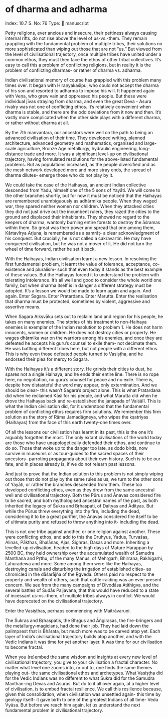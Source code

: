 # of dharma and adharma

Index: 10.7
S. No: 76
Type: 📑 manuscript

Petty religions, ever anxious and insecure, their pettiness always causing internal rifts, do not rise above the level of us-vs.-them. They remain grappling with the fundamental problem of multiple tribes, their solutions no more sophisticated than wiping out those that are not “us.” But viewed from the level of civilisational trajectory, once multiple tribes have united under a common ethos, they must then face the ethos of other tribal collectives. It’s easy to call this a problem of conflicting religions, but in reality it is the problem of conflicting dharmas- or rather of dharma vs. adharma.

Indian civilisational memory of course has grappled with this problem many times over. It began with Hiraṇyakaśipu, who could not accept the dharma of his son and resorted to adharma to impose his will. It happened again with Veṇa, who grew vain and oppressed his people. But these were individual jīvas straying from dharma, and even the great Deva - Asura rivalry was not one of conflicting ethos. It’s relatively convenient when dharma is stable, and there are the odd deviations from it now and then. It’s vastly more complicated when the other side plays with a different dharma, or rather without dharma at all.

By the 7th manvantara, our ancestors were well on the path to being an advanced civilisation of their time. They developed writing, planned architecture, advanced geometry and mathematics, organised and large-scale agriculture, Bronze Age metallurgy, hydraulic engineering, long-distance trade and more. It was a significant level-up on civilisational trajectory, having formulated resolutions for the above-listed fundamental problems. But as populations increased, as the people diversified and as the mesh network developed more and more stray ends, the spread of dharma dilutes- emerge those who do not play by it.

We could take the case of the Haihayas, an ancient Indian collective descended from Yadu, himself one of the 5 sons of Yayāti. We will come to the other branches shortly, but for now it must be noticed that the Haihayas are remembered unambiguously as adhārmika people. When they waged war, they spared neither women nor children. When they attacked cities they did not just drive out the incumbent rulers, they razed the cities to the ground and displaced their inhabitants. They showed no regard to the keepers of dharma, wantonly burning entire forests to destroy the āśramas within them. So great was their power and spread that one among them, Kārtavīrya Arjuna, is remembered as a samrāṭ- a clear acknowledgment of his conquest. But crucially, he is not called a cakravartin. He may have conquered civilisation, but he was not a mover of it. He did not turn the wheel of time forward, rather he set it back.

With the Haihayas, Indian civilisation learnt a new lesson. In resolving the first fundamental problem, it learnt the value of tolerance, acceptance, co-existence and pluralism- such that even today it stands as the best example of these values. But the Haihayas forced it to understand the problem with tolerating intolerance. It’s all well and good to consider the whole world one family, but when dharma itself is in danger a different strategy must be adopted. It’s a lesson we would be made to learn again and again. And again. Enter Sagara. Enter Pratardana. Enter Marutta. Enter the realisation that dharma must be protected, sometimes by violent, aggressive and assertive means.

When Sagara Aikṣvāku sets out to reclaim land and region for his people, he takes on many enemies. The stories of his treatment to non-Haihaya enemies is exemplar of the Indian resolution to problem 1. He does not harm innocents, women or children. He does not destroy cities or property. He wages dhārmika war on the warriors among his enemies, and once they are defeated he accepts his guru’s counsel to exile them- not decimate them. He was battling different tribes here, but not people with a different ethos. This is why even those defeated people turned to Vasiṣṭha, and he endorsed their plea for mercy to Sagara.

With the Haihayas it’s a different story. He grinds their cities to dust, he spares not a single Haihaya, and he ends their entire line. There is no rope here, no negotiation, no guru’s counsel for peace and no exile. There is, despite how distasteful the word may appear, only extermination. And we should be clear- this wasn’t Sagara’s project alone. This is what Pratardana did when he reclaimed Kāśi for his people, and what Marutta did when he drove the Haihayas back and re-established the janapada of Vaiśālī. This is what the Indian civilisation did, for it understood that the fundamental problem of conflicting ethos requires firm solutions. We remember this firm solution as the story of Rāma Jamadāgneya, who wipes the kṣatriyas (Haihayas) from the face of this earth twenty-one times over.

Of all the lessons our civilisation has learnt in its past, this is the one it’s arguably forgotten the most. The only extant civilisations of the world today are those who have unapologetically defended their ethos, and continue to do so. Those that woke up to the danger too late, as dodo birds, now survive in museums or as tour-guides to the sacred spaces of their ancestors- parroting propaganda about their own history. Such is to be our fate, and in places already is, if we do not relearn past lessons.

And just to prove that the Indian solution to this problem is not simply wiping out those that do not play by the same rules as us, we turn to the other sons of Yayāti, or rather the branches descended from them. These too developed conflicting ethos, even as they drew from the same ancestral well and civilisational trajectory. Both the Pūrus and Ānavas considered fire to be sacred, and both mythologised ancestral names of the past, as both inherited the legacy of Śukra and Bṛhaspati, of Daityas and Ādityas. But while the Pūrus threw everything into the fire, including the dead, considering it to be a great purifier, the Ānavas considered fire itself to be of ultimate purity and refused to throw anything into it- including the dead.

This is not one tribe against another, or one religion against another. These were conflicting ethos, and add to this the Druhyus, Yadus, Turvaśas, Ālinas, Pākthas, Bhalānas, Ajas, Śighras, Dasas and more. Inheriting a levelled-up civilisation, headed to the high days of Mature Harappan by 2500 BC, they held ownership over the accumulated wealth of Samudra Manthana and Pṛthu, of the many Manus, of Mehrgarh, Bhirrana, Rakhigarhi, Lahuradewa and more. Some among them were like the Haihayas, destroying canals and disturbing the irrigation of established cities- as chronicled in the dāśarājña of the Ṛgveda. Others paid no respect to the property and wealth of others, such that cattle-raiding was an ever-present concern. We see from the many campaigns of Divodāsa Atithigva, and the several battles of Sudās Paijavana, that this would have reduced to a state of incessant us-vs.-them, of multiple tribes always in conflict. We would have deprecated on the civilisational trajectory.

Enter the Vasiṣṭhas, perhaps commencing with Maitrāvaruṇi.

The Śukras and Bṛhaspatis, the Bhṛgus and Āṅgirasas, the fire-bringers and the metallurgy-magicians, had done their job. They had laid down the palimpsest that is Bhārata, but much more was to be carved atop yet. Each layer of India’s civilisational trajectory builds atop another, and with the Vedic Indians it was time for yet another layer. It was time for our civilisation to become fractal.

When you (re)embed the same wisdom and insights at every new level of civilisational trajectory, you give to your civilisation a fractal character. No matter what level one zooms into, or out to, one finds the same themes playing out- the same civilisational ethos and archetypes. What Vasiṣṭha did for the Vedic Indians was no different to what Śukra did for the Samudra Manthan-ing Devas and Asuras. But do to it all over again, at a higher level of civilisation, is to embed fractal resilience. We call this resilience because, given this consolidation, when civilisation was unsettled again- this time by geology itself- it gave birth to one of the greatest Indians of all time- Veda Vyāsa. But before we reach him again, let us understand the next fundamental problem in civilisational trajectory.